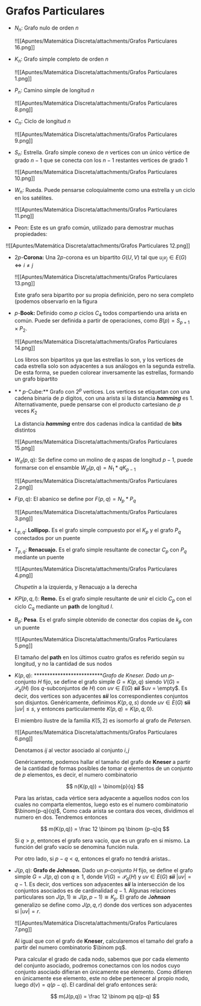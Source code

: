 # Grafos Particulares

- $N_n:$ Grafo nulo de orden $n$
    
    !![[Apuntes/Matemática Discreta/attachments/Grafos Particulares 16.png]]
    
- $K_n:$ Grafo simple completo de orden $n$
    
    !![[Apuntes/Matemática Discreta/attachments/Grafos Particulares 1.png]]
    
- $P_n:$ Camino simple de longitud $n$
    
    !![[Apuntes/Matemática Discreta/attachments/Grafos Particulares 8.png]]
    
- $C_n:$ Ciclo de longitud $n$
    
    !![[Apuntes/Matemática Discreta/attachments/Grafos Particulares 9.png]]
    
- $S_n:$ Estrella. Grafo simple conexo de $n$ vertices con un único vértice de grado $n-1$ que se conecta con los $n{-}1$ restantes vertices de grado $1$
    
    !![[Apuntes/Matemática Discreta/attachments/Grafos Particulares 10.png]]
    
- $W_n:$ Rueda. Puede pensarse coloquialmente como una estrella y un ciclo en los satélites.
    
    !![[Apuntes/Matemática Discreta/attachments/Grafos Particulares 11.png]]
    
- $\text{Peon}$: Este es un grafo común, utilizado para demostrar muchas propiedades:

!![[Apuntes/Matemática Discreta/attachments/Grafos Particulares 12.png]]

- $2p$-**************Corona:************** Una $2p$-corona es un bipartito $G(U, V)$ tal que $u_iv_j \in E(G) \iff i\neq j$
    
    !![[Apuntes/Matemática Discreta/attachments/Grafos Particulares 13.png]]
    
    Este grafo sera bipartito por su propia definición, pero no sera completo (podemos observarlo en la figura
    
- $p$-************Book:************ Definido como $p$ ciclos $C_4$ todos compartiendo una arista en común. Puede ser definida a partir de operaciones, como $B(p) = S_{p+1} \times P_2$.
    
    !![[Apuntes/Matemática Discreta/attachments/Grafos Particulares 14.png]]
    
    Los libros son bipartitos ya que las estrellas lo son, y los vertices de cada estrella solo son adyacentes a sus análogos en la segunda estrella. De esta forma, se pueden colorear inversamente las estrellas, formando un grafo bipartito
    
- $**p$-Cube:** Grafo con $2^p$ vertices. Los vertices se etiquetan con una cadena binaria de $p$ digitos, con una arista si la distancia *******hamming******* es 1. Alternativamente, puede pensarse con el producto cartesiano de $p$ veces $K_2$
    
    La distancia *******hamming******* entre dos cadenas indica la cantidad de ****bits**** distintos
    
    !![[Apuntes/Matemática Discreta/attachments/Grafos Particulares 15.png]]
    
- $W_d(p,q):$ Se define como un molino de $q$ aspas de longitud $p-1$, puede formarse con el ensamble  $W_d(p,q) = N_1 * qK_{p-1}$
    
    !![[Apuntes/Matemática Discreta/attachments/Grafos Particulares 2.png]]
    
- $F(p,q):$ El abanico se define por $F(p,q) = N_p * P_q$
    
    !![[Apuntes/Matemática Discreta/attachments/Grafos Particulares 3.png]]
    
- $L_{p,q}:$ ******************Lollipop.****************** Es el grafo simple compuesto por el $K_p$ y el grafo $P_q$ conectados por un puente
- $T_{p,q}:$ ********************Renacuajo.******************** Es el grafo simple resultante de conectar $C_p$ con $P_q$ mediante un puente
    
    !![[Apuntes/Matemática Discreta/attachments/Grafos Particulares 4.png]]
    
    *Chupetín* a la izquierda, y Renacuajo a la derecha
    
- $KP(p,q,l):$ **********Remo.********** Es el grafo simple resultante de unir el ciclo $C_p$ con el ciclo $C_q$ mediante un ****path**** de longitud $l$.
- $B_p:$ ********Pesa********. Es el grafo simple obtenido de conectar dos copias de $k_p$ con un puente
    
    !![[Apuntes/Matemática Discreta/attachments/Grafos Particulares 5.png]]
    
    El tamaño del ****path**** en los últimos cuatro grafos es referido según su longitud, y no la cantidad de sus nodos 
    
- $K(p,q):$ ****************************Grafo de *Kneser.** Dado un* $p$-conjunto $H$ fijo, se define el grafo simple $G = K(p,q)$ siendo $V(G)$ = $\mathcal{P}_q(H)$ (los $q$-subconjuntos de $H$) con $uv \in E(G)$ ***sii*** $uv = \empty$. Es decir, dos vertices son adyacentes ***sii*** los correspondientes conjuntos son disjuntos. Genéricamente, definimos $K(p,q,s)$ donde $uv \in E(G)$ ****sii**** $|uv| \leq s$, y entonces particularmente $K(p,q) = K(p,q,0)$.
    
    El miembro ilustre de la familia $K(5,2)$ es isomorfo al grafo de *Petersen.*
    
    !![[Apuntes/Matemática Discreta/attachments/Grafos Particulares 6.png]]
    
    Denotamos $ij$ al vector asociado al conjunto ${i, j}$
    
    Genéricamente, podemos hallar el tamaño del grafo de ******Kneser****** a partir de la cantidad de formas posibles de tomar $q$ elementos de un conjunto de $p$ elementos, es decir, el numero combinatorio
    
    $$
    n(K(p,q)) = \binom{p}{q}
    $$
    
    Para las aristas, cada vértice sera adyacente a aquellos nodos con los cuales no comparta elementos, luego esto es el numero combinatorio $\binom{p-q}{q}$, Como cada arista se contara dos veces, dividimos el numero en dos. Tendremos entonces
    
    $$
    m(K(p,q)) = \frac 12 \binom pq \binom {p-q}q
    $$
    
    Si $q > p$, entonces el grafo sera vacío, que es un grafo en si mismo. La función del grafo vacío se denomina función nula.
    
    Por otro lado, si $p - q < q$, entonces el grafo no tendrá aristas..
    
- $J(p,q):$ **********************************Grafo de Johnson.********************************** Dado un $p$-conjunto $H$ fijo, se define el grafo simple $G = J(p,q)$ con $q \geq 1$, donde $V(G) = \mathcal P_q(H)$ y $uv \in E(G)$ ***sii*** $|uv| = q-1$. Es decir, dos vertices son adyacentes ***sii*** la intersección de los conjuntos asociados es de cardinalidad $q-1$. Algunas relaciones particulares son $J(p, 1) \cong J(p, p-1) \cong K_p$. El grafo de J*******ohnson******* generalizo se define como $J(p,q,r)$ donde dos vertices son adyacentes si $|uv| = r$.
    
    !![[Apuntes/Matemática Discreta/attachments/Grafos Particulares 7.png]]
    
    Al igual que con el grafo de ******Kneser******, calcularemos el tamaño del grafo a partir del numero combinatorio $\binom pq$.
    
    Para calcular el grado de cada nodo, sabemos que por cada elemento del conjunto asociado, podremos conectarnos con los nodos cuyo conjunto asociado difieran en únicamente ese elemento. Como difieren en únicamente ese elemento, este no debe pertenecer al propio nodo, luego $d(v) = q(p-q)$. El cardinal del grafo entonces será:
    
    $$
    m(J(p,q)) = \frac 12 \binom pq q(p-q)
    $$